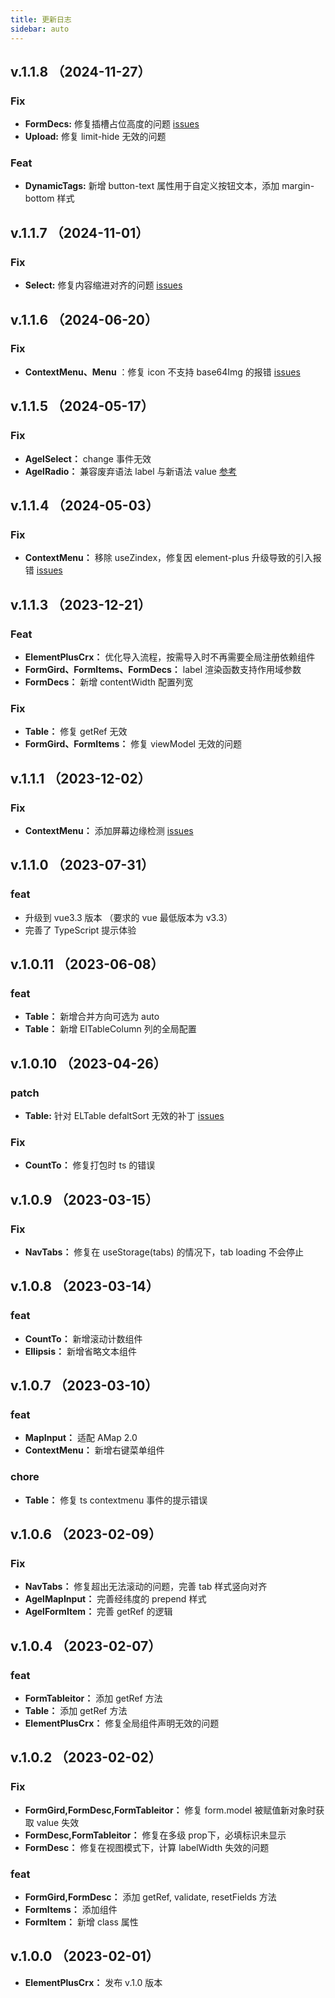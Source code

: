 ```yaml
---
title: 更新日志
sidebar: auto
---
```


## v.1.1.8 （2024-11-27）

### Fix

- **FormDecs:** 修复插槽占位高度的问题 [issues](https://github.com/agrass-GitHub/element-plus-crx/issues/13)
- **Upload:** 修复 limit-hide 无效的问题

### Feat

- **DynamicTags:** 新增 button-text 属性用于自定义按钮文本，添加 margin-bottom 样式

## v.1.1.7 （2024-11-01）

### Fix

- **Select:** 修复内容缩进对齐的问题 [issues](https://github.com/agrass-GitHub/element-plus-crx/issues/12)

## v.1.1.6 （2024-06-20）

### Fix

- **ContextMenu、Menu** ：修复 icon 不支持 base64Img 的报错 [issues](https://github.com/agrass-GitHub/element-plus-crx/issues/7)

## v.1.1.5 （2024-05-17）

### Fix

- **AgelSelect：** change 事件无效
- **AgelRadio：** 兼容废弃语法 label 与新语法 value [参考](https://element-plus.org/zh-CN/component/radio.html)

## v.1.1.4 （2024-05-03）

### Fix

- **ContextMenu：** 移除 useZindex，修复因 element-plus 升级导致的引入报错 [issues](https://github.com/agrass-GitHub/element-plus-crx/issues/4)

## v.1.1.3 （2023-12-21）

### Feat

- **ElementPlusCrx：** 优化导入流程，按需导入时不再需要全局注册依赖组件
- **FormGird、FormItems、FormDecs：** label 渲染函数支持作用域参数
- **FormDecs：** 新增 contentWidth 配置列宽

### Fix

- **Table：** 修复 getRef 无效
- **FormGird、FormItems：** 修复 viewModel 无效的问题

## v.1.1.1 （2023-12-02）

### Fix

- **ContextMenu：** 添加屏幕边缘检测 [issues](https://github.com/agrass-GitHub/element-plus-crx/issues/3)

## v.1.1.0 （2023-07-31）

### feat

- 升级到 vue3.3 版本 （要求的 vue 最低版本为 v3.3）
- 完善了 TypeScript 提示体验

## v.1.0.11 （2023-06-08）

### feat

- **Table：** 新增合并方向可选为 auto
- **Table：** 新增 ElTableColumn 列的全局配置

## v.1.0.10 （2023-04-26）

### patch

- **Table:** 针对 ELTable defaltSort 无效的补丁 [issues](https://github.com/element-plus/element-plus/issues/10077)

### Fix

- **CountTo：** 修复打包时 ts 的错误

## v.1.0.9 （2023-03-15）

### Fix

- **NavTabs：** 修复在 useStorage(tabs) 的情况下，tab loading 不会停止

## v.1.0.8 （2023-03-14）

### feat

- **CountTo：** 新增滚动计数组件
- **Ellipsis：** 新增省略文本组件

## v.1.0.7 （2023-03-10）

### feat

- **MapInput：** 适配 AMap 2.0
- **ContextMenu：** 新增右键菜单组件

### chore

- **Table：** 修复 ts contextmenu 事件的提示错误

## v.1.0.6 （2023-02-09）

### Fix

- **NavTabs：** 修复超出无法滚动的问题，完善 tab 样式竖向对齐
- **AgelMapInput：** 完善经纬度的 prepend 样式
- **AgelFormItem：** 完善 getRef 的逻辑

## v.1.0.4 （2023-02-07）

### feat

- **FormTableitor：** 添加 getRef 方法
- **Table：** 添加 getRef 方法
- **ElementPlusCrx：** 修复全局组件声明无效的问题

## v.1.0.2 （2023-02-02）

### Fix

- **FormGird,FormDesc,FormTableitor：** 修复 form.model 被赋值新对象时获取 value 失效
- **FormDesc,FormTableitor：** 修复在多级 prop下，必填标识未显示
- **FormDesc：** 修复在视图模式下，计算 labelWidth 失效的问题

### feat

- **FormGird,FormDesc：** 添加 getRef, validate, resetFields 方法
- **FormItems：** 添加组件
- **FormItem：** 新增 class 属性

## v.1.0.0 （2023-02-01）

- **ElementPlusCrx：** 发布 v.1.0 版本
